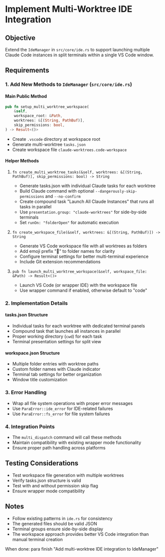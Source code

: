 # Implement Multi-Worktree IDE Integration

## Objective
Extend the `IdeManager` in `src/core/ide.rs` to support launching multiple Claude Code instances in split terminals within a single VS Code window.

## Requirements

### 1. Add New Methods to `IdeManager` (`src/core/ide.rs`)

#### Main Public Method
```rust
pub fn setup_multi_worktree_workspace(
    &self,
    workspace_root: &Path,
    worktrees: &[(String, PathBuf)],
    skip_permissions: bool,
) -> Result<()>
```
- Create `.vscode` directory at workspace root
- Generate multi-worktree `tasks.json`
- Create workspace file `claude-worktrees.code-workspace`

#### Helper Methods
1. `fn create_multi_worktree_tasks(&self, worktrees: &[(String, PathBuf)], skip_permissions: bool) -> String`
   - Generate tasks.json with individual Claude tasks for each worktree
   - Build Claude command with optional `--dangerously-skip-permissions` and `--no-confirm`
   - Create compound task "Launch All Claude Instances" that runs all tasks in parallel
   - Use `presentation.group: "claude-worktrees"` for side-by-side terminals
   - Set `runOn: "folderOpen"` for automatic execution

2. `fn create_workspace_file(&self, worktrees: &[(String, PathBuf)]) -> String`
   - Generate VS Code workspace file with all worktrees as folders
   - Add emoji prefix "🤖" to folder names for clarity
   - Configure terminal settings for better multi-terminal experience
   - Include Git extension recommendations

3. `pub fn launch_multi_worktree_workspace(&self, workspace_file: &Path) -> Result<()>`
   - Launch VS Code (or wrapper IDE) with the workspace file
   - Use wrapper command if enabled, otherwise default to "code"

### 2. Implementation Details

#### tasks.json Structure
- Individual tasks for each worktree with dedicated terminal panels
- Compound task that launches all instances in parallel
- Proper working directory (`cwd`) for each task
- Terminal presentation settings for split view

#### workspace.json Structure
- Multiple folder entries with worktree paths
- Custom folder names with Claude indicator
- Terminal tab settings for better organization
- Window title customization

### 3. Error Handling
- Wrap all file system operations with proper error messages
- Use `ParaError::ide_error` for IDE-related failures
- Use `ParaError::fs_error` for file system failures

### 4. Integration Points
- The `multi_dispatch` command will call these methods
- Maintain compatibility with existing wrapper mode functionality
- Ensure proper path handling across platforms

## Testing Considerations
- Test workspace file generation with multiple worktrees
- Verify tasks.json structure is valid
- Test with and without permission skip flag
- Ensure wrapper mode compatibility

## Notes
- Follow existing patterns in `ide.rs` for consistency
- The generated files should be valid JSON
- Terminal groups ensure side-by-side display
- The workspace approach provides better VS Code integration than manual terminal creation

When done: para finish "Add multi-worktree IDE integration to IdeManager"
